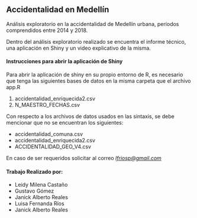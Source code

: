 ## Accidentalidad en Medellín

Análisis exploratorio en la accidentalidad de Medellín urbana, períodos comprendidos entre 2014 y 2018.

Dentro del análisis exploratorio realizado se encuentra el informe técnico, una aplicación en Shiny y un video explicativo de la misma.


#### Instrucciones para abrir la aplicación de Shiny

Para abrir la aplicación de shiny en su propio entorno de R, es necesario que tenga las siguientes bases de datos en la misma carpeta que el archivo app.R

1. accidentalidad_enriquecida2.csv
2. N_MAESTRO_FECHAS.csv

Con respecto a los archivos de datos usados en las sintaxis, se debe mencionar que no se encuentran los siguientes:

* accidentalidad_comuna.csv
* accidentalidad_enriquecida2.csv
* ACCIDENTALIDAD_GEO_V4.csv

En caso de ser requeridos solicitar al correo *lfriosp@gmail.com*




#### Trabajo Realizado por:

* Leidy Milena Castaño
* Gustavo Gómez
* Janick Alberto Reales
* Luisa Fernanda Ríos
* Janick Alberto Reales



